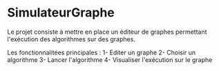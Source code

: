 # SimulateurGraphe
Le projet consiste à mettre en place un éditeur de graphes permettant l'exécution des algorithmes sur des graphes.

Les fonctionnalitées principales : 
1- Editer un graphe
2- Choisir un algorithme 
3- Lancer l'algorithme 
4- Visualiser l'exécution sur le graphe
